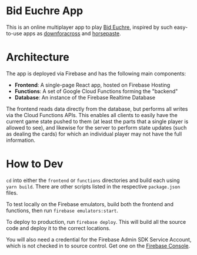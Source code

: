 # Bid Euchre App

This is an online multiplayer app to play [Bid Euchre](https://www.euchre.space), inspired by such
easy-to-use apps as [downforacross](https://downforacross.com/) and
[horsepaste](https://www.horsepaste.com/).

# Architecture

The app is deployed via Firebase and has the following main components:

- **Frontend**: A single-page React app, hosted on Firebase Hosting
- **Functions**: A set of Google Cloud Functions forming the "backend"
- **Database**: An instance of the Firebase Realtime Database

The frontend reads data directly from the database, but performs all writes via the Cloud Functions
APIs. This enables all clients to easily have the current game state pushed to them (at least the
parts that a single player is allowed to see), and likewise for the server to perform state updates
(such as dealing the cards) for which an individual player may not have the full information.

# How to Dev

`cd` into either the `frontend` or `functions` directories and build each using `yarn build`.
There are other scripts listed in the respective `package.json` files.

To test locally on the Firebase emulators, build both the frontend and functions, then run
`firebase emulators:start`.

To deploy to production, run `firebase deploy`. This will build all the source code and deploy it
to the correct locations.

You will also need a credential for the Firebase Admin SDK Service Account, which is not checked in
to source control. Get one on the [Firebase Console](https://console.firebase.google.com/u/0/project/bid-euchre-9be3c/settings/serviceaccounts/adminsdk).
